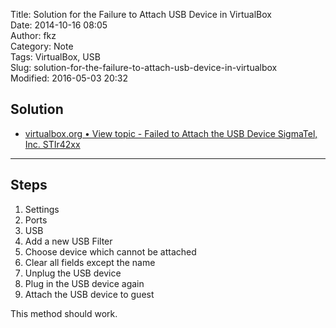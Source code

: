 Title: Solution for the Failure to Attach USB Device in VirtualBox  
Date: 2014-10-16 08:05  
Author: fkz  
Category: Note  
Tags: VirtualBox, USB  
Slug: solution-for-the-failure-to-attach-usb-device-in-virtualbox  
Modified: 2016-05-03 20:32  
  
  
## Solution  
  
+ [virtualbox.org • View topic - Failed to Attach the USB Device SigmaTel, Inc. STIr42xx](https://forums.virtualbox.org/viewtopic.php?t=10276)  
  
---  
  
## Steps  
  
1. Settings  
2. Ports  
3. USB  
4. Add a new USB Filter  
5. Choose device which cannot be attached  
6. Clear all fields except the name  
7. Unplug the USB device  
8. Plug in the USB device again  
9. Attach the USB device to guest  
  
This method should work.  
